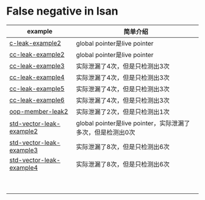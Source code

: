 # False negative in lsan



| example                                                      | 简单介绍                                                    |
| ------------------------------------------------------------ | ----------------------------------------------------------- |
| [c-leak-example2](https://github.com/dengking/sanitizers/tree/main/lsan/examples/c-leak-example2) | global pointer是live pointer                                |
| [cc-leak-example2](https://github.com/dengking/sanitizers/tree/main/lsan/examples/cc-leak-example2) | global pointer是live pointer                                |
| [cc-leak-example3](https://github.com/dengking/sanitizers/tree/main/lsan/examples/cc-leak-example3) | 实际泄漏了4次，但是只检测出3次                              |
| [cc-leak-example4](https://github.com/dengking/sanitizers/tree/main/lsan/examples/cc-leak-example4) | 实际泄漏了4次，但是只检测出3次                              |
| [cc-leak-example5](https://github.com/dengking/sanitizers/tree/main/lsan/examples/cc-leak-example5) | 实际泄漏了4次，但是只检测出3次                              |
| [cc-leak-example6](https://github.com/dengking/sanitizers/tree/main/lsan/examples/cc-leak-example6) | 实际泄漏了4次，但是只检测出3次                              |
| [oop-member-leak2](https://github.com/dengking/sanitizers/tree/main/lsan/examples/oop-member-leak2) | 实际泄漏了2次，但是只检测出1次                              |
| [std-vector-leak-example2](https://github.com/dengking/sanitizers/tree/main/lsan/examples/std-vector-leak-example2) | global pointer是live pointer，实际泄漏了多次，但是检测出0次 |
| [std-vector-leak-example3](https://github.com/dengking/sanitizers/tree/main/lsan/examples/std-vector-leak-example3) | 实际泄漏了8次，但是只检测出6次                              |
| [std-vector-leak-example4](https://github.com/dengking/sanitizers/tree/main/lsan/examples/std-vector-leak-example4) | 实际泄漏了8次，但是只检测出6次                              |
|                                                              |                                                             |
|                                                              |                                                             |
|                                                              |                                                             |
|                                                              |                                                             |
|                                                              |                                                             |
|                                                              |                                                             |
|                                                              |                                                             |
|                                                              |                                                             |
|                                                              |                                                             |


